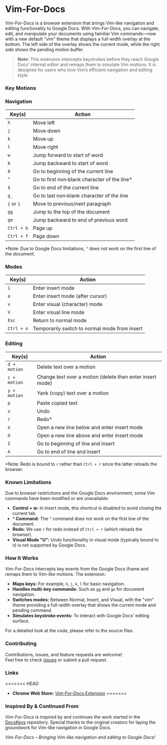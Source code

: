 # Vim-For-Docs

Vim-For-Docs is a browser extension that brings Vim-like navigation and editing functionality to Google Docs. With Vim-For-Docs, you can navigate, edit, and manipulate your documents using familiar Vim commands—now with a new default "vim" theme that displays a full-width overlay at the bottom. The left side of the overlay shows the current mode, while the right side shows the pending motion buffer.

> **Note:** This extension intercepts keystrokes before they reach Google Docs’ internal editor and remaps them to simulate Vim motions. It is designed for users who love Vim’s efficient navigation and editing style.

### Key Motions

### Navigation

| **Key(s)**       | **Action**                                      |
|------------------|-------------------------------------------------|
| `h`              | Move left                                       |
| `j`              | Move down                                       |
| `k`              | Move up                                         |
| `l`              | Move right                                      |
| `w`              | Jump forward to start of word                   |
| `b`              | Jump backward to start of word                  |
| `0`              | Go to beginning of the current line             |
| `^`              | Go to first non‑blank character of the line*     |
| `$`              | Go to end of the current line                   |
| `g_`             | Go to last non‑blank character of the line       |
| `{` or `}`       | Move to previous/next paragraph                 |
| `gg`             | Jump to the top of the document                 |
| `ge`             | Jump backward to end of previous word           |
| `Ctrl + b`       | Page up                                         |
| `Ctrl + f`       | Page down                                       |

*Note: Due to Google Docs limitations, `^` does not work on the first line of the document.

### Modes

| **Key(s)**       | **Action**                                      |
|------------------|-------------------------------------------------|
| `i`              | Enter insert mode                               |
| `a`              | Enter insert mode (after cursor)                |
| `v`              | Enter visual (character) mode                   |
| `V`              | Enter visual line mode                          |
| `Esc`            | Return to normal mode                           |
| `Ctrl + o`       | Temporarily switch to normal mode from insert   |

### Editing

| **Key(s)**         | **Action**                                              |
|--------------------|---------------------------------------------------------|
| `d + motion`       | Delete text over a motion                               |
| `c + motion`       | Change text over a motion (delete then enter insert mode) |
| `y + motion`       | Yank (copy) text over a motion                          |
| `p`                | Paste copied text                                       |
| `u`                | Undo                                                    |
| `r`                | Redo*                                                   |
| `o`                | Open a new line below and enter insert mode             |
| `O`                | Open a new line above and enter insert mode             |
| `I`                | Go to beginning of line and insert                      |
| `A`                | Go to end of line and insert                            |

*Note: Redo is bound to `r` rather than `Ctrl + r` since the latter reloads the browser.


### Known Limitations

Due to browser restrictions and the Google Docs environment, some Vim commands have been modified or are unavailable:
- **Control + w:** In insert mode, this shortcut is disabled to avoid closing the current tab.
- **^ Command:** The `^` command does not work on the first line of the document.
- **Redo:** We use `r` for redo instead of `Ctrl + r` (which reloads the browser).
- **Visual Mode "U":** Undo functionality in visual mode (typically bound to `U`) is not supported by Google Docs.

### How It Works

Vim-For-Docs intercepts key events from the Google Docs iframe and remaps them to Vim-like motions. The extension:
- **Maps keys:** For example, `h`, `j`, `k`, `l` for basic navigation.
- **Handles multi-key commands:** Such as `gg` and `ge` for document navigation.
- **Switches modes:** Between Normal, Insert, and Visual, with the "vim" theme providing a full-width overlay that shows the current mode and pending command.
- **Simulates keystroke events:** To interact with Google Docs’ editing surface.

For a detailed look at the code, please refer to the source files.

### Contributing

Contributions, issues, and feature requests are welcome!  
Feel free to check [Issues](https://github.com/greenstorm5417/Vim-For-Docs/issues) or submit a pull request.



### Links

<<<<<<< HEAD
- **Chrome Web Store:** [Vim-For-Docs Extension](https://chromewebstore.google.com/detail/vim-for-docs/kablhddalgenjgmoaignkfcphgmjnkno)
=======





### Inspired By & Continued From

Vim-For-Docs is inspired by and continues the work started in the [DocsKeys](https://github.com/tirthd16/dockeys) repository. Special thanks to the original creators for laying the groundwork for Vim-like navigation in Google Docs.

*Vim-For-Docs – Bringing Vim-like navigation and editing to Google Docs!*
